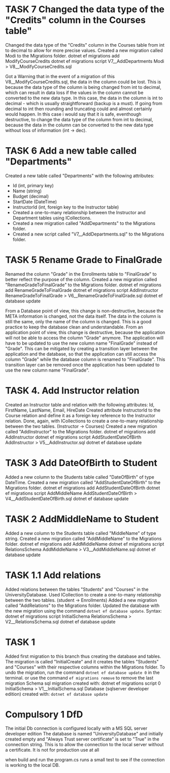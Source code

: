 # TASK 7 Changed the data type of the "Credits" column in the Courses table"
Changed the data type of the "Credits" column in the Courses table from int to decimal to allow for more precise values.
Created a new migration called Modi to the Migrations folder.
dotnet ef migrations add ModifyCourseCredits
dotnet ef migrations script V7__AddDepartments Modi > V8__ModifyCourseCredits.sql

Got a Warning that in the event of a migration of this V8__ModifyCourseCredits.sql, the data in the column could be lost. 
This is because the data type of the column is being changed from int to decimal, which can result in data loss if the values 
in the column cannot be converted to the new data type. 
In this case, the data in the column is int to decimal - which is usually straightforward (backup is a must). If going from decimal to int then rounding and truncating could and almost 
certainly would happen.
In this case i would say that it is safe, eventhough destructive, to change the data type of the column from int to decimal, 
because the data in the column can be converted to the new data type without loss of information (int -> dec).


# TASK 6 Add a new table called "Departments"
Created a new table called "Departments" with the following attributes:
- Id (int, primary key)
- Name (string)
- Budget (decimal)
- StartDate (DateTime)
- InstructorId (int, foreign key to the Instructor table)
- Created a one-to-many relationship between the Instructor and Department tables using ICollections.
- Created a new migration called "AddDepartments" to the Migrations folder.
- Created a new script called "V7__AddDepartments.sql" to the Migrations folder.

# TASK 5 Rename Grade to FinalGrade
Renamed the column "Grade" in the Enrollments table to "FinalGrade" to better reflect the purpose of the column.
Created a new migration called "RenameGradeToFinalGrade" to the Migrations folder.
dotnet ef migrations add RenameGradeToFinalGrade
dotnet ef migrations script AddInstructor RenameGradeToFinalGrade > V6__RenameGradeToFinalGrade.sql
dotnet ef database update

From a Database point of view, this change is non-destructive, because the META information is changed, not the data itself. The data in the column is still the same, only the name of the column is changed. This is a good practice to keep the database clean and understandable.
From an application point of view, this change is destructive, because the application will not be able to access the column "Grade" anymore. The application will have to be updated to use the new column name "FinalGrade" instead of "Grade".
This can be mitigated by creating a transition layer between the application and the database, so that the application can still access the column "Grade" while the database column is renamed to "FinalGrade". This transition layer can be removed once the application has been updated to use the new column name "FinalGrade".

# TASK 4. Add Instructor relation
Created an Instructor table and relation with the following attributes:
Id, FirstName, LastName, Email, HireDate
Created attribute InstructorId to the Course relation and define it as a foreign key 
reference to the Instructor relation. Done, again, with ICollections to create a one-to-many relationship between the two tables. (Instructor -> Courses)
Created a new migration called "AddInstructor" to the Migrations folder.
dotnet ef migrations add AddInstructor
dotnet ef migrations script AddStudentDateOfBirth AddInstructor > V5__AddInstructor.sql
dotnet ef database update

# TASK 3 Add DateOfBirth to Student
Added a new column to the Students table called "DateOfBirth" of type DateTime.
Created a new migration called "AddStudentDateOfBirth" to the Migrations folder.
dotnet ef migrations add AddStudentDateOfBirth
dotnet ef migrations script AddMiddleName AddStudentDateOfBirth > V4__AddStudentDateOfBirth.sql
dotnet ef database update

# TASK 2 AddMiddleName to Student
Added a new column to the Students table called "MiddleName" of type string.
Created a new migration called "AddMiddleName" to the Migrations folder.
dotnet ef migrations add AddMiddleName
dotnet ef migrations script RelationsSchema AddMiddleName > V3__AddMiddleName.sql
dotnet ef database update


# TASK 1.1 Add relations
Added relations between the tables "Students" and "Courses" in the UniversityDatabase. Used ICollection to create a one-to-many relationship between the two tables. (student -> Enrollments)
Added a new migration called "AddRelations" to the Migrations folder.
Updated the database with the new migration using the command `dotnet ef database update`.
Syntax:
dotnet ef migrations script InitialSchema RelationsSchema > V2__RelationsSchema.sql
dotnet ef database update

# TASK 1
Added first migration to this branch thus creating the database and tables.
The migration is called "InitialCreate" and it creates the tables "Students" and "Courses" with their respective columns within the Migrations folder.
To undo the migration, run the command `dotnet ef database update 0` in the terminal.
or use the command `ef migrations remove` to remove the last migration
Schema sql migration created with: dotnet ef migrations script 0 InitialSchema > V1__InitialSchema.sql
Database (sqlserver developer edition) created with: `dotnet ef database update`

# Compulsory 1 DfD
The initial Db connection is configured locally with a MS SQL server developer edition
The database is named "UniversityDatabase" and initially created empty and "Always Trust server certificate" is set to "True" in the connection string. 
This is to allow the connection to the local server without a certificate. 
It is not for production use at all

when build and run the program.cs runs a small test to see if the connection is working to the local DB.
